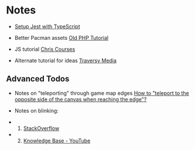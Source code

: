 # Notes

- [Setup Jest with TypeScript](https://itnext.io/testing-with-jest-in-typescript-cc1cd0095421)

- Better Pacman assets [Old PHP Tutorial](https://www.sourcecodester.com/javascript/15146/classic-pacman-game-using-javascript-free-source-code.html)

- JS tutorial [Chris Courses](https://www.youtube.com/watch?v=5IMXpp3rohQ&ab_channel=ChrisCourses)
- Alternate tutorial for ideas [Traversy Media](https://www.youtube.com/watch?v=YBtzzVwrTeE&ab_channel=TraversyMedia)

## Advanced Todos

- Notes on "teleporting" through game map edges [How to "teleport to the opposite side of the canvas when reaching the edge"?](https://forum.processing.org/two/discussion/19329/#Comment_80234)

- Notes on blinking:
- 1. [StackOverflow](https://stackoverflow.com/a/19130017)
- 2. [Knowledge Base - YouTube](https://www.youtube.com/watch?v=8JXA1_UmupI)

